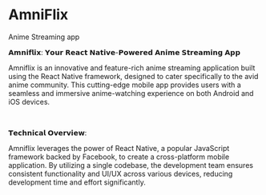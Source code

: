 # AmniFlix
Anime Streaming app 




𝗔𝗺𝗻𝗶𝗳𝗹𝗶𝘅: 𝗬𝗼𝘂𝗿 𝗥𝗲𝗮𝗰𝘁 𝗡𝗮𝘁𝗶𝘃𝗲-𝗣𝗼𝘄𝗲𝗿𝗲𝗱 𝗔𝗻𝗶𝗺𝗲 𝗦𝘁𝗿𝗲𝗮𝗺𝗶𝗻𝗴 𝗔𝗽𝗽

Amniflix is an innovative and feature-rich anime streaming application built using the React Native framework, designed to
cater specifically to the avid anime community. This cutting-edge
mobile app provides users with a seamless and immersive anime-watching experience on both Android and iOS devices.

‎ 
‎ 
‎ 

𝗧𝗲𝗰𝗵𝗻𝗶𝗰𝗮𝗹 𝗢𝘃𝗲𝗿𝘃𝗶𝗲𝘄:

Amniflix leverages the power of React Native, a popular JavaScript framework backed by Facebook,
to create a cross-platform mobile application. By utilizing a single codebase, the development team 
ensures consistent functionality and UI/UX across various devices, reducing development time and effort significantly.
